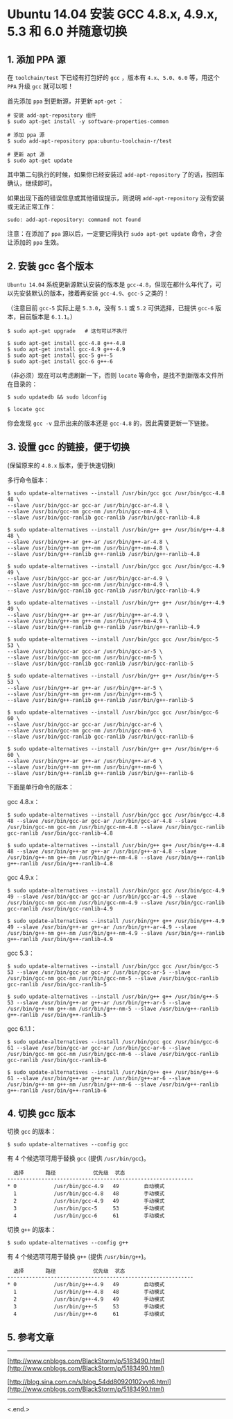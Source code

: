 
Ubuntu 14.04 安装 GCC 4.8.x, 4.9.x, 5.3 和 6.0 并随意切换
============================================================

## 1. 添加 PPA 源 ##

在 `toolchain/test` 下已经有打包好的 `gcc` ，版本有 `4.x`、`5.0`、`6.0` 等，用这个 `PPA` 升级 `gcc` 就可以啦！

首先添加 `ppa` 到更新源，并更新 `apt-get` ：

```shell
# 安装 add-apt-repository 组件
$ sudo apt-get install -y software-properties-common

# 添加 ppa 源
$ sudo add-apt-repository ppa:ubuntu-toolchain-r/test

# 更新 apt 源
$ sudo apt-get update
```

其中第二句执行的时候，如果你已经安装过 `add-apt-repository` 了的话，按回车确认，继续即可。

如果出现下面的错误信息或其他错误提示，则说明 `add-apt-repository` 没有安装或无法正常工作：

```shell
sudo: add-apt-repository: command not found
```

注意：在添加了 `ppa` 源以后，一定要记得执行 `sudo apt-get update` 命令，才会让添加的 `ppa` 生效。

## 2. 安装 gcc 各个版本 ##

`Ubuntu 14.04` 系统更新源默认安装的版本是 `gcc-4.8`，但现在都什么年代了，可以先安装默认的版本，接着再安装 `gcc-4.9`、`gcc-5` 之类的！

（注意目前 `gcc-5` 实际上是 `5.3.0`，没有 `5.1` 或 `5.2` 可供选择，已提供 `gcc-6` 版本，目前版本是 `6.1.1`。）

```shell
$ sudo apt-get upgrade   # 这句可以不执行

$ sudo apt-get install gcc-4.8 g++-4.8
$ sudo apt-get install gcc-4.9 g++-4.9
$ sudo apt-get install gcc-5 g++-5
$ sudo apt-get install gcc-6 g++-6
```

（非必须）现在可以考虑刷新一下，否则 `locate` 等命令，是找不到新版本文件所在目录的：

```shell
$ sudo updatedb && sudo ldconfig

$ locate gcc
```

你会发现 `gcc -v` 显示出来的版本还是 `gcc-4.8` 的，因此需要更新一下链接。

## 3. 设置 gcc 的链接，便于切换 ##

(保留原来的 `4.8.x` 版本，便于快速切换)

多行命令版本：

```shell
$ sudo update-alternatives --install /usr/bin/gcc gcc /usr/bin/gcc-4.8 48 \
--slave /usr/bin/gcc-ar gcc-ar /usr/bin/gcc-ar-4.8 \
--slave /usr/bin/gcc-nm gcc-nm /usr/bin/gcc-nm-4.8 \
--slave /usr/bin/gcc-ranlib gcc-ranlib /usr/bin/gcc-ranlib-4.8

$ sudo update-alternatives --install /usr/bin/g++ g++ /usr/bin/g++-4.8 48 \
--slave /usr/bin/g++-ar g++-ar /usr/bin/g++-ar-4.8 \
--slave /usr/bin/g++-nm g++-nm /usr/bin/g++-nm-4.8 \
--slave /usr/bin/g++-ranlib g++-ranlib /usr/bin/g++-ranlib-4.8

$ sudo update-alternatives --install /usr/bin/gcc gcc /usr/bin/gcc-4.9 49 \
--slave /usr/bin/gcc-ar gcc-ar /usr/bin/gcc-ar-4.9 \
--slave /usr/bin/gcc-nm gcc-nm /usr/bin/gcc-nm-4.9 \
--slave /usr/bin/gcc-ranlib gcc-ranlib /usr/bin/gcc-ranlib-4.9

$ sudo update-alternatives --install /usr/bin/g++ g++ /usr/bin/g++-4.9 49 \
--slave /usr/bin/g++-ar g++-ar /usr/bin/g++-ar-4.9 \
--slave /usr/bin/g++-nm g++-nm /usr/bin/g++-nm-4.9 \
--slave /usr/bin/g++-ranlib g++-ranlib /usr/bin/g++-ranlib-4.9

$ sudo update-alternatives --install /usr/bin/gcc gcc /usr/bin/gcc-5 53 \
--slave /usr/bin/gcc-ar gcc-ar /usr/bin/gcc-ar-5 \
--slave /usr/bin/gcc-nm gcc-nm /usr/bin/gcc-nm-5 \
--slave /usr/bin/gcc-ranlib gcc-ranlib /usr/bin/gcc-ranlib-5

$ sudo update-alternatives --install /usr/bin/g++ g++ /usr/bin/g++-5 53 \
--slave /usr/bin/g++-ar g++-ar /usr/bin/g++-ar-5 \
--slave /usr/bin/g++-nm g++-nm /usr/bin/g++-nm-5 \
--slave /usr/bin/g++-ranlib g++-ranlib /usr/bin/g++-ranlib-5

$ sudo update-alternatives --install /usr/bin/gcc gcc /usr/bin/gcc-6 60 \
--slave /usr/bin/gcc-ar gcc-ar /usr/bin/gcc-ar-6 \
--slave /usr/bin/gcc-nm gcc-nm /usr/bin/gcc-nm-6 \
--slave /usr/bin/gcc-ranlib gcc-ranlib /usr/bin/gcc-ranlib-6

$ sudo update-alternatives --install /usr/bin/g++ g++ /usr/bin/g++-6 60 \
--slave /usr/bin/g++-ar g++-ar /usr/bin/g++-ar-6 \
--slave /usr/bin/g++-nm g++-nm /usr/bin/g++-nm-6 \
--slave /usr/bin/g++-ranlib g++-ranlib /usr/bin/g++-ranlib-6
```

下面是单行命令的版本：

gcc 4.8.x：

```shell
$ sudo update-alternatives --install /usr/bin/gcc gcc /usr/bin/gcc-4.8 48 --slave /usr/bin/gcc-ar gcc-ar /usr/bin/gcc-ar-4.8 --slave /usr/bin/gcc-nm gcc-nm /usr/bin/gcc-nm-4.8 --slave /usr/bin/gcc-ranlib gcc-ranlib /usr/bin/gcc-ranlib-4.8

$ sudo update-alternatives --install /usr/bin/g++ g++ /usr/bin/g++-4.8 48 --slave /usr/bin/g++-ar g++-ar /usr/bin/g++-ar-4.8 --slave /usr/bin/g++-nm g++-nm /usr/bin/g++-nm-4.8 --slave /usr/bin/g++-ranlib g++-ranlib /usr/bin/g++-ranlib-4.8

```

gcc 4.9.x：

```shell
$ sudo update-alternatives --install /usr/bin/gcc gcc /usr/bin/gcc-4.9 49 --slave /usr/bin/gcc-ar gcc-ar /usr/bin/gcc-ar-4.9 --slave /usr/bin/gcc-nm gcc-nm /usr/bin/gcc-nm-4.9 --slave /usr/bin/gcc-ranlib gcc-ranlib /usr/bin/gcc-ranlib-4.9

$ sudo update-alternatives --install /usr/bin/g++ g++ /usr/bin/g++-4.9 49 --slave /usr/bin/g++-ar g++-ar /usr/bin/g++-ar-4.9 --slave /usr/bin/g++-nm g++-nm /usr/bin/g++-nm-4.9 --slave /usr/bin/g++-ranlib g++-ranlib /usr/bin/g++-ranlib-4.9

```

gcc 5.3：

```shell
$ sudo update-alternatives --install /usr/bin/gcc gcc /usr/bin/gcc-5 53 --slave /usr/bin/gcc-ar gcc-ar /usr/bin/gcc-ar-5 --slave /usr/bin/gcc-nm gcc-nm /usr/bin/gcc-nm-5 --slave /usr/bin/gcc-ranlib gcc-ranlib /usr/bin/gcc-ranlib-5

$ sudo update-alternatives --install /usr/bin/g++ g++ /usr/bin/g++-5 53 --slave /usr/bin/g++-ar g++-ar /usr/bin/g++-ar-5 --slave /usr/bin/g++-nm g++-nm /usr/bin/g++-nm-5 --slave /usr/bin/g++-ranlib g++-ranlib /usr/bin/g++-ranlib-5

```

gcc 6.1.1：

```shell
$ sudo update-alternatives --install /usr/bin/gcc gcc /usr/bin/gcc-6 61 --slave /usr/bin/gcc-ar gcc-ar /usr/bin/gcc-ar-6 --slave /usr/bin/gcc-nm gcc-nm /usr/bin/gcc-nm-6 --slave /usr/bin/gcc-ranlib gcc-ranlib /usr/bin/gcc-ranlib-6

$ sudo update-alternatives --install /usr/bin/g++ g++ /usr/bin/g++-6 61 --slave /usr/bin/g++-ar g++-ar /usr/bin/g++-ar-6 --slave /usr/bin/g++-nm g++-nm /usr/bin/g++-nm-6 --slave /usr/bin/g++-ranlib g++-ranlib /usr/bin/g++-ranlib-6

```

## 4. 切换 gcc 版本 ##

切换 `gcc` 的版本：

```shell
$ sudo update-alternatives --config gcc
```

有 4 个候选项可用于替换 `gcc` (提供 `/usr/bin/gcc`)。

```shell
  选择       路径            优先级  状态
------------------------------------------------------------
* 0            /usr/bin/gcc-4.9   49        自动模式
  1            /usr/bin/gcc-4.8   48        手动模式
  2            /usr/bin/gcc-4.9   49        手动模式
  3            /usr/bin/gcc-5     53        手动模式
  4            /usr/bin/gcc-6     61        手动模式
```

切换 `g++` 的版本：

```shell
$ sudo update-alternatives --config g++
```

有 4 个候选项可用于替换 `g++` (提供 `/usr/bin/g++`)。

```shell
  选择       路径            优先级  状态
------------------------------------------------------------
* 0            /usr/bin/g++-4.9   49        自动模式
  1            /usr/bin/g++-4.8   48        手动模式
  2            /usr/bin/g++-4.9   49        手动模式
  3            /usr/bin/g++-5     53        手动模式
  4            /usr/bin/g++-6     61        手动模式
```

## 5. 参考文章 ##

----------------------------------------------------------------

[http://www.cnblogs.com/BlackStorm/p/5183490.html](http://www.cnblogs.com/BlackStorm/p/5183490.html)

[http://blog.sina.com.cn/s/blog_54dd80920102vvt6.html](http://www.cnblogs.com/BlackStorm/p/5183490.html)

----------------------------------------------------------------
<.end.>
